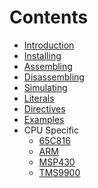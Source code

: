 Contents
========
* [Introduction](introduction.md)
* [Installing](installing.md)
* [Assembling](assembling.md)
* [Disassembling](disassembling.md)
* [Simulating](simulating.md)
* [Literals](literals.md)
* [Directives](directives.md)
* [Examples](examples.md)
* CPU Specific
  * [65C816](65C816.md)
  * [ARM](ARM.md)
  * [MSP430](MSP430.md)
  * [TMS9900](TMS9900.md)


